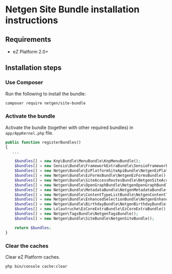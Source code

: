 Netgen Site Bundle installation instructions
============================================

Requirements
------------

* eZ Platform 2.0+

Installation steps
------------------

### Use Composer

Run the following to install the bundle:

```bash
composer require netgen/site-bundle
```

### Activate the bundle

Activate the bundle (together with other required bundles) in `app/AppKernel.php` file.

```php
public function registerBundles()
{
   ...

    $bundles[] = new Knp\Bundle\MenuBundle\KnpMenuBundle();
    $bundles[] = new Sensio\Bundle\FrameworkExtraBundle\SensioFrameworkExtraBundle();
    $bundles[] = new Netgen\Bundle\EzPlatformSiteApiBundle\NetgenEzPlatformSiteApiBundle();
    $bundles[] = new Netgen\Bundle\EzFormsBundle\NetgenEzFormsBundle();
    $bundles[] = new Netgen\Bundle\SiteAccessRoutesBundle\NetgenSiteAccessRoutesBundle();
    $bundles[] = new Netgen\Bundle\OpenGraphBundle\NetgenOpenGraphBundle();
    $bundles[] = new Netgen\Bundle\MetadataBundle\NetgenMetadataBundle();
    $bundles[] = new Netgen\Bundle\ContentTypeListBundle\NetgenContentTypeListBundle();
    $bundles[] = new Netgen\Bundle\EnhancedSelectionBundle\NetgenEnhancedSelectionBundle();
    $bundles[] = new Netgen\Bundle\BirthdayBundle\NetgenBirthdayBundle();
    $bundles[] = new Lolautruche\EzCoreExtraBundle\EzCoreExtraBundle();
    $bundles[] = new Netgen\TagsBundle\NetgenTagsBundle();
    $bundles[] = new Netgen\Bundle\SiteBundle\NetgenSiteBundle();

    return $bundles;
}
```

### Clear the caches

Clear eZ Platform caches.

```bash
php bin/console cache:clear
```
